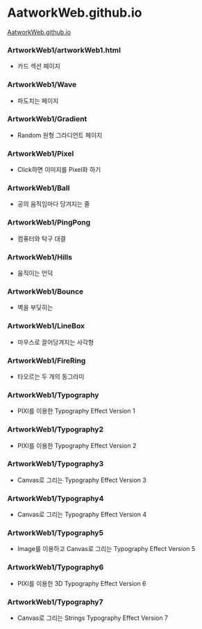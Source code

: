 # AatworkWeb.github.io
[AatworkWeb.github.io](https://hschan2.github.io/AatworkWeb.github.io/artworkWeb1/artworkWeb.html)

### ArtworkWeb1/artworkWeb1.html
- 카드 섹션 페이지

### ArtworkWeb1/Wave
- 파도치는 페이지

### ArtworkWeb1/Gradient
- Random 원형 그라디언트 페이지

### ArtworkWeb1/Pixel
- Click하면 이미지를 Pixel화 하기

### ArtworkWeb1/Ball
- 공의 움직임마다 당겨지는 줄

### ArtworkWeb1/PingPong
- 컴퓨터와 탁구 대결

### ArtworkWeb1/Hills
- 움직이는 언덕

### ArtworkWeb1/Bounce
- 벽을 부딪히는 

### ArtworkWeb1/LineBox
- 마우스로 끌어당겨지는 사각형

### ArtworkWeb1/FireRing
- 타오르는 두 개의 동그라미

### ArtworkWeb1/Typography
- PIXI를 이용한 Typography Effect Version 1

### ArtworkWeb1/Typography2
- PIXI를 이용한 Typography Effect Version 2

### ArtworkWeb1/Typography3
- Canvas로 그리는 Typography Effect Version 3

### ArtworkWeb1/Typography4
- Canvas로 그리는 Typography Effect Version 4

### ArtworkWeb1/Typography5
- Image를 이용하고 Canvas로 그리는 Typography Effect Version 5

### ArtworkWeb1/Typography6
- PIXI를 이용한 3D Typography Effect Version 6

### ArtworkWeb1/Typography7
- Canvas로 그리는 Strings Typography Effect Version 7

